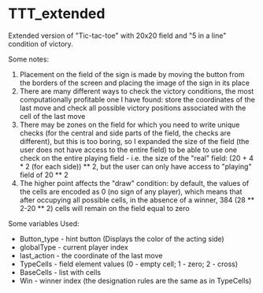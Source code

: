 # TTT_extended
Extended version of "Tic-tac-toe" with 20x20 field and "5 in a line" condition of victory.

Some notes:
1. Placement on the field of the sign is made by moving the button from the 
	borders of the screen and placing the image of the sign in its place
2. There are many different ways to check the victory conditions, the most 
	computationally profitable one I have found: store the coordinates of 
	the last move and check all possible victory positions associated with 
	the cell of the last move
3. There may be zones on the field for which you need to write unique checks
	(for the central and side parts of the field, the checks are different), 
	but this is too boring, so I expanded the size of the field (the user 
	does not have access to the entire field) to be able to use one check on 
	the entire playing field - i.e. the size of the "real" field: 
	(20 + 4 * 2 (for each side)) ** 2, but the user can only have access to 
	"playing" field of 20 ** 2
4. The higher point affects the "draw" condition: by default, the values of 
	the cells are encoded as 0 (no sign of any player), which means that 
	after occupying all possible cells, in the absence of a winner, 384 
	(28 ** 2-20 ** 2) cells will remain on the field equal to zero

Some variables Used:
 - Button_type - hint button (Displays the color of the acting side)
 - globalType - current player index
 - last_action - the coordinate of the last move
 - TypeCells - field element values (0 - empty cell; 1 - zero; 2 - cross)
 - BaseCells - list with cells
 - Win - winner index (the designation rules are the same as in TypeCells)
